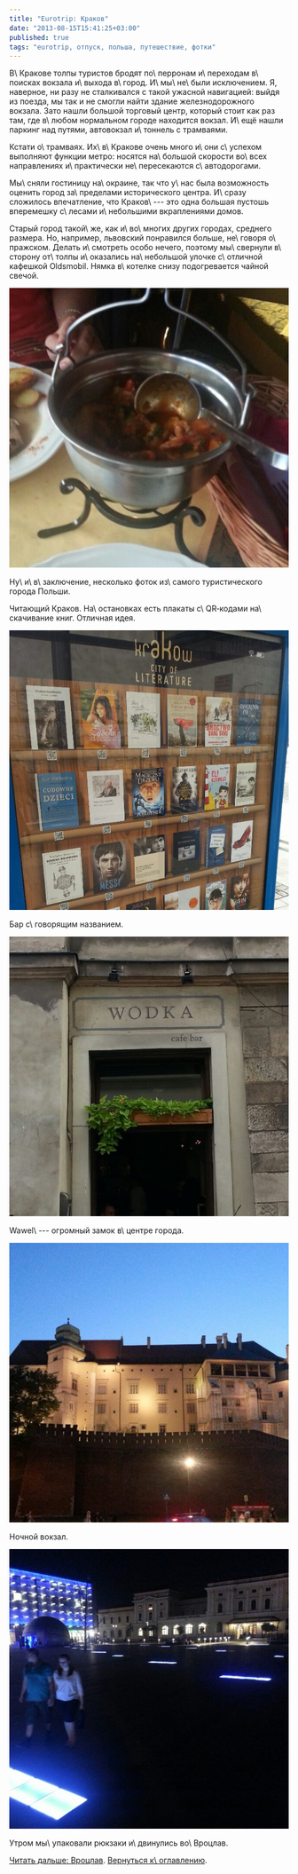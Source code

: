```yaml
---
title: "Eurotrip: Краков"
date: "2013-08-15T15:41:25+03:00"
published: true
tags: "eurotrip, отпуск, польша, путешествие, фотки"
---
```


В\ Кракове толпы туристов бродят по\ перронам и\ переходам в\ поисках вокзала и\ выхода в\ город. И\ мы\ не\ были
исключением. Я, наверное, ни разу не сталкивался с такой ужасной навигацией: выйдя из поезда, мы так и не смогли найти
здание железнодорожного вокзала. Зато нашли большой торговый центр, который стоит как раз там, где в\ любом нормальном
городе находится вокзал. И\ ещё нашли паркинг над путями, автовокзал и\ тоннель с трамваями.

Кстати о\ трамваях. Их\ в\ Кракове очень много и\ они с\ успехом выполняют функции метро: носятся на\ большой скорости
во\ всех направлениях и\ практически не\ пересекаются с\ автодорогами.

Мы\ сняли гостиницу на\ окраине, так что у\ нас была возможность оценить город за\ пределами исторического центра.
И\ сразу сложилось впечатление, что Краков\ --- это одна большая пустошь вперемешку с\ лесами и\ небольшими
вкраплениями домов.

Старый город такой\ же, как и\ во\ многих других городах, среднего размера. Но, например, львовский понравился больше,
не\ говоря о\ пражском. Делать и\ смотреть особо нечего, поэтому мы\ свернули в\ сторону от\ толпы и\ оказались
на\ небольшой улочке с\ отличной кафешкой Oldsmobil. Нямка в\ котелке снизу подогревается чайной свечой.

![Вкуснятина в\ котелке](/images/travel/2013-08-eurotrip/krakow-pot.jpg "Вкуснятина в котелке")

Ну\ и\ в\ заключение, несколько фоток из\ самого туристического города Польши.

Читающий Краков. На\ остановках есть плакаты с\ QR&#8209;кодами на\ скачивание книг. Отличная идея.

![Читающий Краков](/images/travel/2013-08-eurotrip/krakow-reading.jpg "Читающий Краков")

Бар с\ говорящим названием.

![Wodka](/images/travel/2013-08-eurotrip/krakow-wodka.jpg "Wodka")

Wawel\ --- огромный замок в\ центре города.

![Wawel](/images/travel/2013-08-eurotrip/krakow-wawel.jpg "Wawel")

Ночной вокзал. 

![Ночной вокзал](/images/travel/2013-08-eurotrip/krakow-railway-station.jpg "Ночной вокзал")

Утром мы\ упаковали рюкзаки и\ двинулись во\ Вроцлав.

[Читать дальше: Вроцлав](/post/eurotrip-wroclaw/). [Вернуться к\ оглавлению](/post/eurotrip-2013/).
